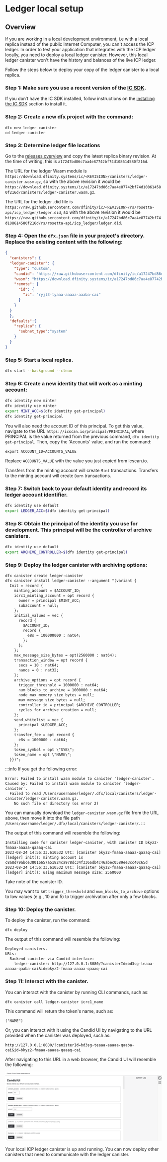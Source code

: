 # Ledger local setup

## Overview
If you are working in a local development environment, i.e with a local replica instead of the public Internet Computer, you can't access the ICP ledger. In order to test your application that integrates with the ICP ledger locally, you need to deploy a local ledger canister. However, this local ledger canister won't have the history and balances of the live ICP ledger.

Follow the steps below to deploy your copy of the ledger canister to a local replica.

### Step 1:  Make sure you use a recent version of the [IC SDK](/developer-docs/setup/install/index.mdx).
If you don’t have the IC SDK installed, follow instructions on the [installing the IC SDK](/developer-docs/setup/install/index.mdx) section to install it.

### Step 2: Create a new dfx project with the command:

```
dfx new ledger-canister
cd ledger-canister
```

### Step 3:  Determine ledger file locations

Go to the [releases overview](https://dashboard.internetcomputer.org/releases) and copy the latest replica binary revision. At the time of writing, this is `a17247bd86c7aa4e87742bf74d108614580f216d`.

The URL for the ledger Wasm module is `https://download.dfinity.systems/ic/<REVISION>/canisters/ledger-canister.wasm.gz`, so with the above revision it would be `https://download.dfinity.systems/ic/a17247bd86c7aa4e87742bf74d108614580f216d/canisters/ledger-canister.wasm.gz`.

The URL for the ledger .did file is `https://raw.githubusercontent.com/dfinity/ic/<REVISION>/rs/rosetta-api/icp_ledger/ledger.did`, so with the above revision it would be `https://raw.githubusercontent.com/dfinity/ic/a17247bd86c7aa4e87742bf74d108614580f216d/rs/rosetta-api/icp_ledger/ledger.did`.

### Step 4:  Open the `dfx.json` file in your project's directory. Replace the existing content with the following:

``` json
{
  "canisters": {
  "ledger-canister": {
    "type": "custom",
    "candid": "https://raw.githubusercontent.com/dfinity/ic/a17247bd86c7aa4e87742bf74d108614580f216d/rs/rosetta-api/icp_ledger/ledger.did",
    "wasm": "https://download.dfinity.systems/ic/a17247bd86c7aa4e87742bf74d108614580f216d/canisters/ledger-canister.wasm.gz",
    "remote": {
      "id": {
        "ic": "ryjl3-tyaaa-aaaaa-aaaba-cai"
      }
    }
  }
  },
  "defaults":{
    "replica": {
      "subnet_type":"system"
    }
  }
}
```

### Step 5:  Start a local replica.

``` sh
dfx start --background --clean
```

### Step 6:  Create a new identity that will work as a minting account:

``` sh
dfx identity new minter
dfx identity use minter
export MINT_ACC=$(dfx identity get-principal)
dfx identity get-principal
```

You will also need the account ID of this principal. To get this value, navigate to the URL `https://icscan.io/principal/PRINCIPAL`, where PRINCIPAL is the value returned from the previous command, `dfx identity get-principal`. Then, copy the 'Accounts' value, and run the command:

```
export ACCOUNT_ID=ACCOUNTS_VALUE
````

Replace `ACCOUNTS_VALUE` with the value you just copied from icscan.io. 

Transfers from the minting account will create `Mint` transactions. Transfers to the minting account will create `Burn` transactions.

### Step 7:  Switch back to your default identity and record its ledger account identifier.

``` sh
dfx identity use default
export LEDGER_ACC=$(dfx identity get-principal)
```

### Step 8: Obtain the principal of the identity you use for development. This principal will be the controller of archive canisters.

``` sh
dfx identity use default
export ARCHIVE_CONTROLLER=$(dfx identity get-principal)
```

### Step 9: Deploy the ledger canister with archiving options:

```
dfx canister create ledger-canister
dfx canister install ledger-canister --argument "(variant {
  Init = record {
    minting_account = $ACCOUNT_ID;
    icrc1_minting_account = opt record {
      owner = principal $MINT_ACC;
      subaccount = null;
    };
    initial_values = vec {
      record {
        $ACCOUNT_ID;
        record {
          e8s = 100000000 : nat64;
        };
      };
    };
    max_message_size_bytes = opt(2560000 : nat64);
    transaction_window = opt record {
      secs = 10 : nat64;
      nanos = 0 : nat32;
    };
    archive_options = opt record {
      trigger_threshold = 1000000 : nat64;
      num_blocks_to_archive = 1000000 : nat64;
      node_max_memory_size_bytes = null;
      max_message_size_bytes = null;
      controller_id = principal $ARCHIVE_CONTROLLER;
      cycles_for_archive_creation = null;
    };
    send_whitelist = vec {
      principal $LEDGER_ACC;
    };
    transfer_fee = opt record {
      e8s = 1000000 : nat64;
    };
    token_symbol = opt \"SYB\";
    token_name = opt \"NAME\";
  }})";
```

:::info 
If you get the following error:

```
Error: Failed to install wasm module to canister 'ledger-canister'.
Caused by: Failed to install wasm module to canister 'ledger-canister'.
  Failed to read /Users/username/ledger/.dfx/local/canisters/ledger-canister/ledger-canister.wasm.gz.
    No such file or directory (os error 2)
```

You can manually download the `ledger-canister.wasm.gz` file from the URL above, then move it into the file path `/Users/username/ledger/.dfx/local/canisters/ledger-canister/`.
:::

The output of this command will resemble the following:

```
Installing code for canister ledger-canister, with canister ID bkyz2-fmaaa-aaaaa-qaaaq-cai
2023-08-24 14:56:33.610532 UTC: [Canister bkyz2-fmaaa-aaaaa-qaaaq-cai] [ledger] init(): minting account is c8a8d79abce38016657a51824ca978dc34f3366db4c46abec0589ee3cc40c65d
2023-08-24 14:56:33.610532 UTC: [Canister bkyz2-fmaaa-aaaaa-qaaaq-cai] [ledger] init(): using maximum message size: 2560000
```

Take note of the canister ID.

You may want to set `trigger_threshold` and `num_blocks_to_archive` options to low values (e.g., 10 and 5) to trigger archivation after only a few blocks.

### Step 10: Deploy the canister.

To deploy the canister, run the command:

```
dfx deploy
```

The output of this command will resemble the following:

```
Deployed canisters.
URLs:
  Backend canister via Candid interface:
    ledger-canister: http://127.0.0.1:8080/?canisterId=bd3sg-teaaa-aaaaa-qaaba-cai&id=bkyz2-fmaaa-aaaaa-qaaaq-cai
```

### Step 11: Interact with the canister.

You can interact with the canister by running CLI commands, such as:

```
dfx canister call ledger-canister icrc1_name 
```

This command will return the token's name, such as:

```
("NAME")
```

Or, you can interact with it using the Candid UI by navigating to the URL provided when the canister was deployed, such as:

```
http://127.0.0.1:8080/?canisterId=bd3sg-teaaa-aaaaa-qaaba-cai&id=bkyz2-fmaaa-aaaaa-qaaaq-cai
```

After navigating to this URL in a web browser, the Candid UI will resemble the following:

![Candid UI](../_attachments/CandidUI.png)

Your local ICP ledger canister is up and running. You can now deploy other canisters that need to communicate with the ledger canister.
